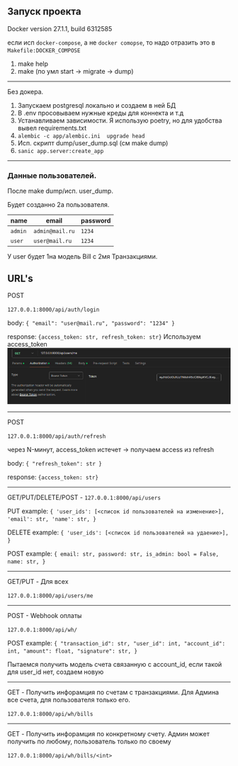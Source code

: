 ## Запуск проекта 
Docker version 27.1.1, build 6312585

если исп `docker-compose`, а не `docker comopse`, то надо отразить это в `Makefile:DOCKER_COMPOSE`
1. make help
2. make (по умл start -> migrate -> dump)
---

Без докера.

1. Запускаем postgresql локально и создаем в ней БД
2. В .env просовываем нужные креды для коннекта и т.д
3. Устанавливаем зависимости. Я использую poetry, но для удобства вывел requirements.txt
4. `alembic -c app/alembic.ini  upgrade head`
5. Исп. скрипт dump/user_dump.sql (см make dump)
6. `sanic app.server:create_app`


---
### Данные пользователей. 
После make dump/исп. user_dump. 

Будет созданно 2а пользователя.

| name       | email          | password   |
|------------|----------------|------------|
| `admin`    | `admin@mail.ru`|   `1234`   |
| `user`     | `user@mail.ru` |   `1234`   |

У user будет 1на модель Bill с 2мя Транзакциями.

## URL's
POST

`127.0.0.1:8000/api/auth/login`

body: `{
    "email": "user@mail.ru",
    "password": "1234"
}`

response: `{access_token: str, refresh_token: str}`
Используем access_token
![alt text](img/image.png)

---

POST

`127.0.0.1:8000/api/auth/refresh`

через N-минут, access_token истечет -> получаем access из refresh

body: `{
    "refresh_token": str
}`

response: `{access_token: str}`

---
GET/PUT/DELETE/POST - 
`127.0.0.1:8000/api/users`

PUT example: `{
    'user_ids': [<список id пользователей на изменение>],
    'email': str,
    'name': str,
}`

DELETE example: `{
    'user_ids': [<список id пользователей на удаение>],
}`

POST example: `{
    email: str,
    password: str,
    is_admin: bool = False,
    name: str,
}`

---

GET/PUT - Для всех

`127.0.0.1:8000/api/users/me`

---

POST - Webhook оплаты

`127.0.0.1:8000/api/wh/`

POST example: `{
  "transaction_id": str,
  "user_id": int,
  "account_id": int,
  "amount": float,
  "signature": str,
}`

Пытаемся получить модель счета связанную с account_id, 
если такой для user_id нет, создаем новую

---
GET - Получить инфорамция по счетам с транзакциями.
Для Админа все счета, для пользователя только его. 

`127.0.0.1:8000/api/wh/bills`

---
GET - Получить инфорамция по конкретному счету.
Админ может получить по любому, пользователь только по своему

`127.0.0.1:8000/api/wh/bills/<int>`
